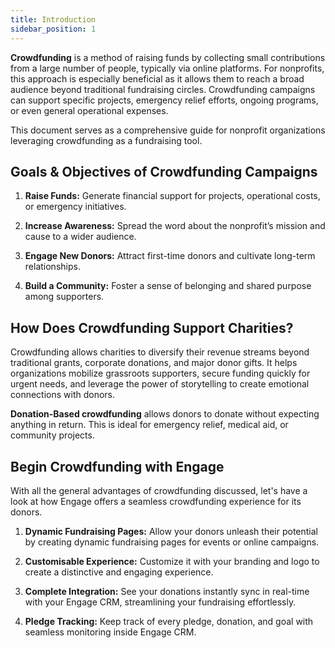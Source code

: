 ```yaml
---
title: Introduction
sidebar_position: 1
---
```


**Crowdfunding** is a method of raising funds by collecting small contributions from a large number of people, typically via online platforms. For nonprofits, this approach is especially beneficial as it allows them to reach a broad audience beyond traditional fundraising circles. Crowdfunding campaigns can support specific projects, emergency relief efforts, ongoing programs, or even general operational expenses.

This document serves as a comprehensive guide for nonprofit organizations leveraging crowdfunding as a fundraising tool.

## Goals & Objectives of Crowdfunding Campaigns

1. **Raise Funds:** Generate financial support for projects, operational costs, or emergency initiatives.

2. **Increase Awareness:** Spread the word about the nonprofit’s mission and cause to a wider audience.

3. **Engage New Donors:** Attract first-time donors and cultivate long-term relationships.

4. **Build a Community:** Foster a sense of belonging and shared purpose among supporters.

## How Does Crowdfunding Support Charities?

Crowdfunding allows charities to diversify their revenue streams beyond traditional grants, corporate donations, and major donor gifts. It helps organizations mobilize grassroots supporters, secure funding quickly for urgent needs, and leverage the power of storytelling to create emotional connections with donors.

**Donation-Based crowdfunding** allows donors to donate without expecting anything in return. This is ideal for emergency relief, medical aid, or community projects.

## Begin Crowdfunding with Engage

With all the general advantages of crowdfunding discussed, let's have a look at how Engage offers a seamless crowdfunding experience for its donors. 

1. **Dynamic Fundraising Pages:** Allow your donors unleash their potential by creating dynamic fundraising pages for events or online campaigns.

2. **Customisable Experience:** Customize it with your branding and logo to create a distinctive and engaging experience.

3. **Complete Integration:** See your donations instantly sync in real-time with your Engage CRM, streamlining your fundraising effortlessly.

4. **Pledge Tracking:** Keep track of every pledge, donation, and goal with seamless monitoring inside Engage CRM.

